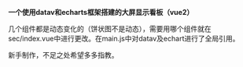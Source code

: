 **一个使用datav和echarts框架搭建的大屏显示看板（vue2）**

几个组件都是动态变化的（饼状图不是动态），需要用哪个组件就在sec/index.vue中进行更改。在main.js中对datav及echart进行了全局引用。

新手制作，不足之处希望多多指教。
